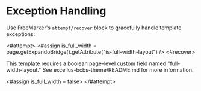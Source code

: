# Exception Handling

Use FreeMarker's `attempt/recover` block to gracefully handle template exceptions:

<#attempt>
    <#assign is_full_width = page.getExpandoBridge().getAttribute("is-full-width-layout") />
<#recover>
    <p>
        This template requires a boolean page-level custom field named "full-width-layout." See
        excellus-bcbs-theme/README.md for more information.
    </p>
    <#assign is_full_width = false>
</#attempt>
